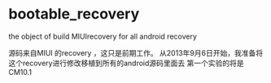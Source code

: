 bootable_recovery
=================

the object of build MIUIrecovery for all android recovery


源码来自MIUI 的recovery ，这只是前期工作。
从2013年9月6日开始，我准备将这个recovery进行修改移植到所有的android源码里面去
第一个实验的将是CM10.1
